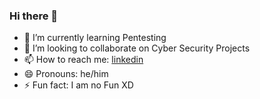 ### Hi there 👋

<!-- **rainbow-hue/rainbow-hue** is a ✨ _special_ ✨ repository because its `README.md` (this file) appears on your GitHub profile. -->

- 🌱 I’m currently learning Pentesting
- 👯 I’m looking to collaborate on Cyber Security Projects
- 📫 How to reach me: [linkedin](https://www.linkedin.com/in/abhineet-singh-002/)
- 😄 Pronouns: he/him
- ⚡ Fun fact: I am no Fun XD

